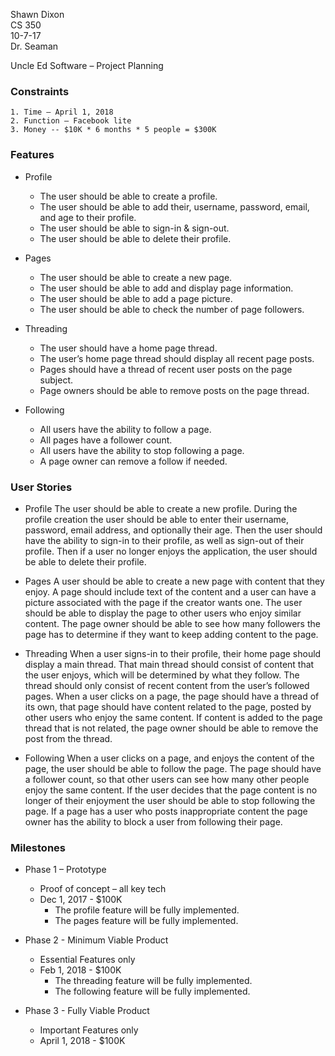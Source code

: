    Shawn Dixon  
   CS 350  
   10-7-17  
   Dr. Seaman  

Uncle Ed Software – Project Planning

### Constraints
	1. Time – April 1, 2018
	2. Function – Facebook lite
	3. Money -- $10K * 6 months * 5 people = $300K

### Features
* Profile
  * The user should be able to create a profile.
  * The user should be able to add their, username, password, email, and age to their profile.
  * The user should be able to sign-in & sign-out.
  * The user should be able to delete their profile.
		
* Pages
  * The user should be able to create a new page.
  * The user should be able to add and display page information.
  * The user should be able to add a page picture.
  * The user should be able to check the number of page followers.

* Threading
  * The user should have a home page thread.
  * The user’s home page thread should display all recent page posts.
  * Pages should have a thread of recent user posts on the page subject.
  * Page owners should be able to remove posts on the page thread.
	
* Following
  * All users have the ability to follow a page.
  * All pages have a follower count.
  * All users have the ability to stop following a page.
  * A page owner can remove a follow if needed.
	
	
### User Stories
* Profile
   The user should be able to create a new profile. During the profile creation the user should be able to enter their username, password, email address, and optionally their age. Then the user should have the ability to sign-in to their profile, as well as sign-out of their profile. Then if a user no longer enjoys the application, the user should be able to delete their profile.   
* Pages
A user should be able to create a new page with content that they enjoy. A page should include text of the content and a user can have a picture associated with the page if the creator wants one. The user should be able to display the page to other users who enjoy similar content. The page owner should be able to see how many followers the page has to determine if they want to keep adding content to the page.

* Threading
   When a user signs-in to their profile, their home page should display a main thread. That main thread should consist of content that the user enjoys, which will be determined by what they follow. The thread should only consist of recent content from the user’s followed pages. When a user clicks on a page, the page should have a thread of its own, that page should have content related to the page, posted by other users who enjoy the same content. If content is added to the page thread that is not related, the page owner should be able to remove the post from the thread.  

* Following
   When a user clicks on a page, and enjoys the content of the page, the user should be able to follow the page. The page should have a follower count, so that other users can see how many other people enjoy the same content. If the user decides that the page content is no longer of their enjoyment the user should be able to stop following the page. If a page has a user who posts inappropriate content the page owner has the ability to block a user from following their page.  

### Milestones
* Phase 1 – Prototype
  * Proof of concept – all key tech
  * Dec 1, 2017 - $100K
    * The profile feature will be fully implemented.
    * The pages feature will be fully implemented.

* Phase 2 - Minimum Viable Product
  * Essential Features only
  * Feb 1, 2018 - $100K
    * The threading feature will be fully implemented.
    * The following feature will be fully implemented.

* Phase 3 - Fully Viable Product
  * Important Features only
  * April 1, 2018 - $100K

